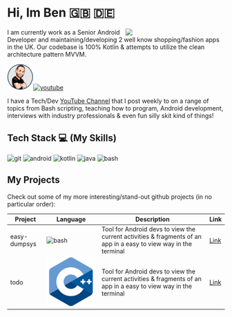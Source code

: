 # Hi, Im Ben  :uk: :de:

<img align='right' src="https://media.giphy.com/media/cIn5fTcjnKhStIeAef/giphy.gif" width="230">

I am currently work as a Senior Android Developer and maintaining/developing 2 well know shopping/fashion apps in the UK. Our codebase is 100% Kotlin & attempts to utilize the clean architecture pattern MVVM.

<img src="https://github.com/kardelio/kardelio/blob/master/assets/CartoonHead.png" width="60"><a href="https://youtube.com/benkadel">![youtube](https://www.vectorlogo.zone/logos/youtube/youtube-ar21.svg)</a>

I have a Tech/Dev [YouTube Channel](https://youtube.com/benkadel) that I post weekly to on a range of topics from Bash scripting, teaching how to program, Android development, interviews with industry professionals & even fun silly skit kind of things!

## Tech Stack :computer: (My Skills)

<span>![git](https://www.vectorlogo.zone/logos/git-scm/git-scm-ar21.svg)</span>
<span>![android](https://www.vectorlogo.zone/logos/android/android-ar21.svg)</span>
<span>![kotlin](https://www.vectorlogo.zone/logos/kotlinlang/kotlinlang-ar21.svg)</span>
<span>![java](https://www.vectorlogo.zone/logos/java/java-ar21.svg)</span>
<span>![bash](https://www.vectorlogo.zone/logos/gnu_bash/gnu_bash-ar21.svg)</span>

## My Projects

Check out some of my more interesting/stand-out github projects (in no particular order):

| Project | Language | Description | Link |
| --- | --- | --- | --- |
| easy-dumpsys | ![bash](https://www.vectorlogo.zone/logos/gnu_bash/gnu_bash-ar21.svg) | Tool for Android devs to view the current activities & fragments of an app in a easy to view way in the terminal | [Link](https://github.com/kardelio/easy-dumpsys) |
| todo | <img src="https://github.com/devicons/devicon/blob/master/icons/cplusplus/cplusplus-original.svg"> | Tool for Android devs to view the current activities & fragments of an app in a easy to view way in the terminal | [Link](https://github.com/kardelio/easy-dumpsys) |
